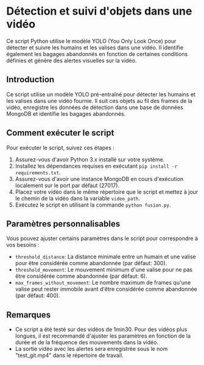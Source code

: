 # Détection et suivi d'objets dans une vidéo

Ce script Python utilise le modèle YOLO (You Only Look Once) pour détecter et suivre les humains et les valises dans une vidéo. Il identifie également les bagages abandonnés en fonction de certaines conditions définies et génère des alertes visuelles sur la vidéo.

## Introduction

Ce script utilise un modèle YOLO pré-entraîné pour détecter les humains et les valises dans une vidéo fournie. Il suit ces objets au fil des frames de la vidéo, enregistre les données de détection dans une base de données MongoDB et identifie les bagages abandonnés.

## Comment exécuter le script

Pour exécuter le script, suivez ces étapes :

1. Assurez-vous d'avoir Python 3.x installé sur votre système.
2. Installez les dépendances requises en exécutant `pip install -r requirements.txt`.
3. Assurez-vous d'avoir une instance MongoDB en cours d'exécution localement sur le port par défaut (27017).
4. Placez votre vidéo dans le même répertoire que le script et mettez à jour le chemin de la vidéo dans la variable `video_path`.
5. Exécutez le script en utilisant la commande `python fusion.py`.

## Paramètres personnalisables

Vous pouvez ajuster certains paramètres dans le script pour correspondre à vos besoins :

- `threshold_distance`: La distance minimale entre un humain et une valise pour être considérée comme abandonnée (par défaut: 300).
- `threshold_movement`: Le mouvement minimum d'une valise pour ne pas être considérée comme abandonnée (par défaut: 6).
- `max_frames_without_movement`: Le nombre maximum de frames qu'une valise peut rester immobile avant d'être considérée comme abandonnée (par défaut: 400).

## Remarques

- Ce script a été testé sur des vidéos de 1min30. Pour des vidéos plus longues, il est recommandé d'ajuster les paramètres en fonction de la durée et de la fréquence des mouvements dans la vidéo.
- La sortie vidéo avec les alertes sera enregistrée sous le nom "test_git.mp4" dans le répertoire de travail.
